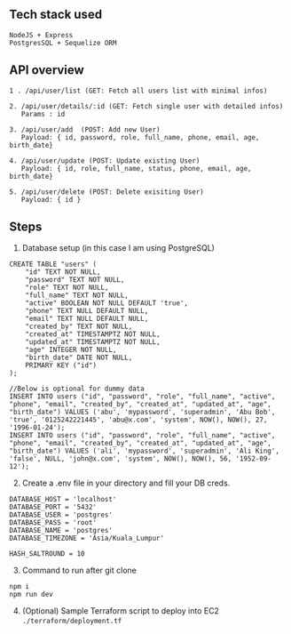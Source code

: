## Tech stack used
```
NodeJS + Express
PostgresSQL + Sequelize ORM
```

## API overview 
```
1 . /api/user/list (GET: Fetch all users list with minimal infos)

2. /api/user/details/:id (GET: Fetch single user with detailed infos)
   Params : id

3. /api/user/add  (POST: Add new User)
   Payload: { id, password, role, full_name, phone, email, age, birth_date}

4. /api/user/update (POST: Update existing User)
   Payload: { id, role, full_name, status, phone, email, age, birth_date}

5. /api/user/delete (POST: Delete exisiting User)
   Payload: { id }
```

## Steps
1. Database setup (in this case I am using PostgreSQL)
```
CREATE TABLE "users" (
	"id" TEXT NOT NULL,
	"password" TEXT NOT NULL,
	"role" TEXT NOT NULL,
	"full_name" TEXT NOT NULL,
	"active" BOOLEAN NOT NULL DEFAULT 'true',
	"phone" TEXT NULL DEFAULT NULL,
	"email" TEXT NULL DEFAULT NULL,
	"created_by" TEXT NOT NULL,
	"created_at" TIMESTAMPTZ NOT NULL,
	"updated_at" TIMESTAMPTZ NOT NULL,
	"age" INTEGER NOT NULL,
	"birth_date" DATE NOT NULL,
	PRIMARY KEY ("id")
);

//Below is optional for dummy data
INSERT INTO users ("id", "password", "role", "full_name", "active", "phone", "email", "created_by", "created_at", "updated_at", "age", "birth_date") VALUES ('abu', 'mypassword', 'superadmin', 'Abu Bob', 'true', '0125242221445', 'abu@x.com', 'system', NOW(), NOW(), 27, '1996-01-24');
INSERT INTO users ("id", "password", "role", "full_name", "active", "phone", "email", "created_by", "created_at", "updated_at", "age", "birth_date") VALUES ('ali', 'mypassword', 'superadmin', 'Ali King', 'false', NULL, 'john@x.com', 'system', NOW(), NOW(), 56, '1952-09-12');
```

2. Create a .env file in your directory and fill your DB creds.
```
DATABASE_HOST = 'localhost'
DATABASE_PORT = '5432'
DATABASE_USER = 'postgres'
DATABASE_PASS = 'root'
DATABASE_NAME = 'postgres'
DATABASE_TIMEZONE = 'Asia/Kuala_Lumpur'

HASH_SALTROUND = 10
```

3. Command to run after git clone
```
npm i
npm run dev
```

4. (Optional) Sample Terraform script  to deploy into EC2 `./terraform/deployment.tf`
  
